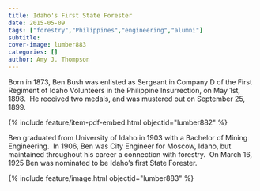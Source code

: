 ```yaml
---
title: Idaho's First State Forester
date: 2015-05-09
tags: ["forestry","Philippines","engineering","alumni"]
subtitle: 
cover-image: lumber883
categories: []
author: Amy J. Thompson
---
```


Born in 1873, Ben Bush was enlisted as Sergeant in Company D of the First Regiment of Idaho Volunteers in the Philippine Insurrection, on May 1st, 1898.  He received two medals, and was mustered out on September 25, 1899.

{% include feature/item-pdf-embed.html objectid="lumber882" %}

Ben graduated from University of Idaho in 1903 with a Bachelor of Mining Engineering.  In 1906, Ben was City Engineer for Moscow, Idaho, but maintained throughout his career a connection with forestry.  On March 16, 1925 Ben was nominated to be Idaho’s first State Forester.

{% include feature/image.html objectid="lumber883" %}